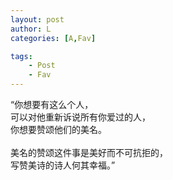 ```yaml
---
layout: post
author: L
categories: [A,Fav]

tags:
    - Post
    - Fav
---
```


“你想要有这么个人，<br>
可以对他重新诉说所有你爱过的人，<br>
你想要赞颂他们的美名。<br>
<br>
美名的赞颂这件事是美好而不可抗拒的，<br>
写赞美诗的诗人何其幸福。”<br>
